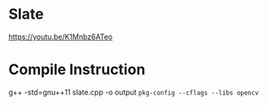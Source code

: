# Slate
https://youtu.be/K1Mnbz6ATeo


# Compile Instruction
g++ -std=gnu++11 slate.cpp -o output `pkg-config --cflags --libs opencv`
